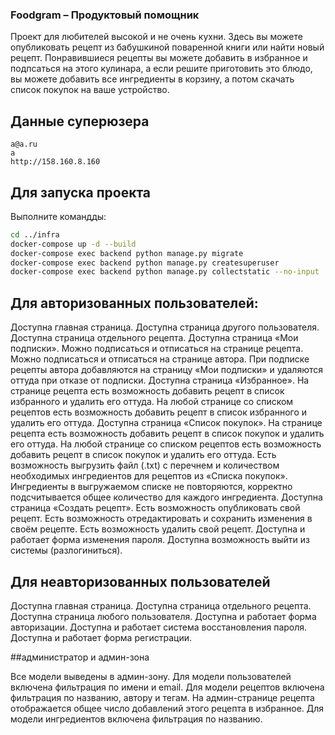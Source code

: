 ### Foodgram – Продуктовый помощник

Проект для любителей высокой и не очень кухни. Здесь вы можете опубликовать рецепт из бабушкиной поваренной книги или
найти новый рецепт. Понравившиеся рецепты вы можете добавить в избранное и подпсаться на этого кулинара, а если решите
приготовить это блюдо, вы можете добавить все ингредиенты в корзину, а потом скачать список покупок на ваше устройство.

## Данные суперюзера

```
a@a.ru
a
http://158.160.8.160
```

## Для запуска проекта
Выполните командды:
```bash
cd ../infra
docker-compose up -d --build
docker-compose exec backend python manage.py migrate
docker-compose exec backend python manage.py createsuperuser
docker-compose exec backend python manage.py collectstatic --no-input
```


## Для авторизованных пользователей:

Доступна главная страница.
Доступна страница другого пользователя.
Доступна страница отдельного рецепта.
Доступна страница «Мои подписки».
Можно подписаться и отписаться на странице рецепта.
Можно подписаться и отписаться на странице автора.
При подписке рецепты автора добавляются на страницу «Мои подписки» и удаляются оттуда при отказе от подписки.
Доступна страница «Избранное».
На странице рецепта есть возможность добавить рецепт в список избранного и удалить его оттуда.
На любой странице со списком рецептов есть возможность добавить рецепт в список избранного и удалить его оттуда.
Доступна страница «Список покупок».
На странице рецепта есть возможность добавить рецепт в список покупок и удалить его оттуда.
На любой странице со списком рецептов есть возможность добавить рецепт в список покупок и удалить его оттуда.
Есть возможность выгрузить файл (.txt) с перечнем и количеством необходимых ингредиентов для рецептов из
«Списка покупок».
Ингредиенты в выгружаемом списке не повторяются, корректно подсчитывается общее количество для каждого ингредиента.
Доступна страница «Создать рецепт».
Есть возможность опубликовать свой рецепт.
Есть возможность отредактировать и сохранить изменения в своём рецепте.
Есть возможность удалить свой рецепт.
Доступна и работает форма изменения пароля.
Доступна возможность выйти из системы (разлогиниться).

## Для неавторизованных пользователей

Доступна главная страница.
Доступна страница отдельного рецепта.
Доступна страница любого пользователя.
Доступна и работает форма авторизации.
Доступна и работает система восстановления пароля.
Доступна и работает форма регистрации.

##администратор и админ-зона

Все модели выведены в админ-зону.
Для модели пользователей включена фильтрация по имени и email.
Для модели рецептов включена фильтрация по названию, автору и тегам.
На админ-странице рецепта отображается общее число добавлений этого рецепта в избранное.
Для модели ингредиентов включена фильтрация по названию.
